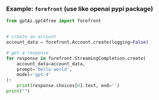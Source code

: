 ### Example: `forefront` (use like openai pypi package) <a name="example-forefront"></a>

```python
from gptAi.gpt4free import forefront


# create an account
account_data = forefront.Account.create(logging=False)

# get a response
for response in forefront.StreamingCompletion.create(
    account_data=account_data,
    prompt='hello world',
    model='gpt-4'
):
    print(response.choices[0].text, end='')
print("")

```